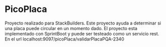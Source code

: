 # PicoPlaca
Proyecto realizado para StackBuilders.
Este proyecto ayuda a determinar si una placa puede circular en un momento dado.
El proyecto esta implementado con SprintBoot y puede ser testeado como un servicio rest. 
En el url localhost:9097/picoPlaca/validarPlacaPQA-2340
